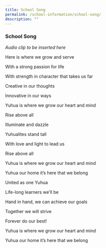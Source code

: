 ```yaml
---
title: School Song
permalink: /school-information/school-song/
description: ""
---
```

### School Song

*Audio clip to be inserted here*

Here is where we grow and serve

With a strong passion for life

With strength in character that takes us far

Creative in our thoughts

Innovative in our ways

Yuhua is where we grow our heart and mind

Rise above all

Illuminate and dazzle

Yuhualites stand tall

With love and light to lead us

Rise above all

Yuhua is where we grow our heart and mind

Yuhua our home it’s here that we belong

United as one Yuhua

Life-long learners we’ll be

Hand in hand, we can achieve our goals

Together we will strive

Forever do our best!

Yuhua is where we grow our heart and mind

Yuhua our home it’s here that we belong